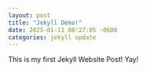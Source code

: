 ```yaml
---
layout: post
title: "Jekyll Demo!"
date: 2025-01-11 00:27:05 -0600
categories: jekyll update
---
```


This is my first Jekyll Website Post! Yay!
